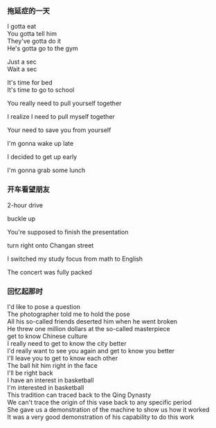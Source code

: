 ### 拖延症的一天
I gotta eat<br />You gotta tell him<br />They've gotta do it<br />He's gotta go to the gym

Just a sec<br />Wait a sec

It's time for bed<br />It's time to go to school

You really need to pull yourself together 

I realize I need to pull myself together

Your need to save you from yourself

I'm gonna wake up late

I decided to get up early

I'm gonna grab some lunch
### 开车看望朋友
2-hour drive

buckle up

You're supposed to finish the presentation

turn right onto Changan street

I switched my study focus from math to English

The concert was fully packed
### 回忆起那时
I'd like to pose a question<br />The photographer told me to hold the pose <br />All his so-called friends deserted him when he went broken<br />He threw one million dollars at the so-called masterpiece<br />get to know Chinese culture<br />I really need to get to know the city better<br />I'd really want to see you again and get to know you better<br />I'll leave you to get to know each other <br />The ball hit him right in the face<br />I'll be right back<br />I have an interest in basketball<br />I'm interested in basketball<br />This tradition can traced back to the Qing Dynasty<br />We can't trace the origin of this vase back to any specific period<br />She gave us a demonstration of the machine to show us how it worked<br />It was a very good demonstration of his capability to do this work




